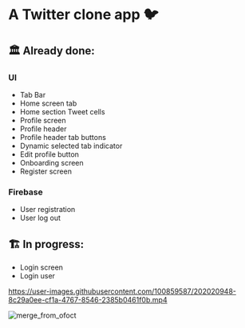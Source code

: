 # A Twitter clone app 🐦

## 🏛️ Already done:

### UI 
- Tab Bar
- Home screen tab
- Home section Tweet cells
- Profile screen
- Profile header
- Profile header tab buttons
- Dynamic selected tab indicator
- Edit profile button
- Onboarding screen
- Register screen

### Firebase
- User registration
- User log out

## 🏗️ In progress:
- Login screen
- Login user

https://user-images.githubusercontent.com/100859587/202020948-8c29a0ee-cf1a-4767-8546-2385b0461f0b.mp4

![merge_from_ofoct](https://user-images.githubusercontent.com/100859587/202021087-2f02ad6a-0c57-4346-8f1d-f0e70c054431.jpg)


